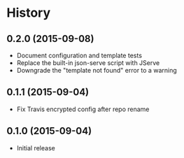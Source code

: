 
# History

## 0.2.0 (2015-09-08)

  * Document configuration and template tests
  * Replace the built-in json-serve script with JServe
  * Downgrade the "template not found" error to a warning

## 0.1.1 (2015-09-04)

  * Fix Travis encrypted config after repo rename

## 0.1.0 (2015-09-04)

  * Initial release

